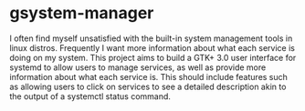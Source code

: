 # gsystem-manager
I often find myself unsatisfied with the built-in system management tools in linux distros. Frequently I want more information about what each service is doing on my system. This project aims to build a GTK+ 3.0 user interface for systemd to allow users to manage services, as well as provide more information about what each service is. This should include features such as allowing users to click on services to see a detailed description akin to the output of a systemctl status command.

